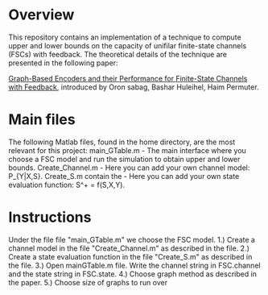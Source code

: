 # Overview
This repository contains an implementation of a technique to compute upper and lower bounds on the capacity of unifilar finite-state channels (FSCs) with feedback. The theoretical details of the technique are presented in the following paper:

[Graph-Based Encoders and their Performance for Finite-State Channels with Feedback](https://arxiv.org/abs/1907.08063), introduced by Oron sabag, Bashar Huleihel, Haim Permuter.

# Main files
The following Matlab files, found in the home directory, are the most relevant for this project:
main_GTable.m  -  The main interface where you choose a FSC model and run the simulation to obtain upper and lower bounds.
Create_Channel.m - Here you can add your own channel model: P_{Y|X,S}.
Create_S.m contain the - Here you can add your own state evaluation function: S^+ = f(S,X,Y).

# Instructions
Under the file file "main_GTable.m" we choose the FSC model.
1.) Create a channel model in the file "Create_Channel.m" as described in the file.
2.) Create a state evaluation function in the file "Create_S.m" as described in the file.
3.) Open mainGTable.m file. Write the channel string in FSC.channel and the state string in FSC.state.
4.) Choose graph method as described in the paper.
5.) Choose size of graphs to run over
